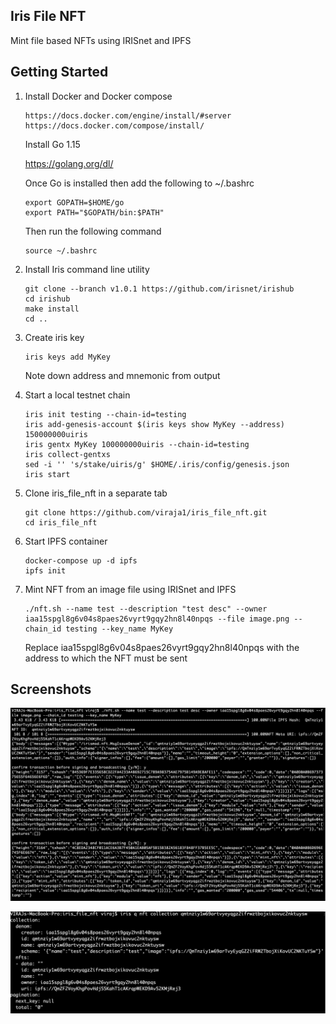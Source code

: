 ## Iris File NFT

Mint file based NFTs using IRISnet and IPFS


## Getting Started

1) Install Docker and Docker compose
   ```
   https://docs.docker.com/engine/install/#server
   https://docs.docker.com/compose/install/
   ```
   
   Install Go 1.15
   
   https://golang.org/dl/
   
   Once Go is installed then add the following to ~/.bashrc
   
   ```
   export GOPATH=$HOME/go
   export PATH="$GOPATH/bin:$PATH"
   ```
   
   Then run the following command
   ```
   source ~/.bashrc
   ```
   
2) Install Iris command line utility

   ```
   git clone --branch v1.0.1 https://github.com/irisnet/irishub
   cd irishub
   make install
   cd ..
   ```

3) Create iris key

   ```
   iris keys add MyKey
   ```
   
   Note down address and mnemonic from output
   
4) Start a local testnet chain

   ```
   iris init testing --chain-id=testing
   iris add-genesis-account $(iris keys show MyKey --address) 150000000uiris
   iris gentx MyKey 100000000uiris --chain-id=testing 
   iris collect-gentxs
   sed -i '' 's/stake/uiris/g' $HOME/.iris/config/genesis.json
   iris start
   ```
   
5) Clone iris_file_nft in a separate tab

   ```
   git clone https://github.com/viraja1/iris_file_nft.git
   cd iris_file_nft
   ```
   
6) Start IPFS container

   ```
   docker-compose up -d ipfs
   ipfs init
   ```
   
 7) Mint NFT from an image file using IRISnet and IPFS
 
    ```
    ./nft.sh --name test --description "test desc" --owner iaa15spgl8g6v04s8paes26vyrt9gqy2hn8l40npqs --file image.png --chain_id testing --key_name MyKey
    ```
    
    Replace iaa15spgl8g6v04s8paes26vyrt9gqy2hn8l40npqs with the address to which the NFT must be sent

## Screenshots

![](screenshots/iris_file_nft_1.png)

![](screenshots/iris_file_nft_2.png)